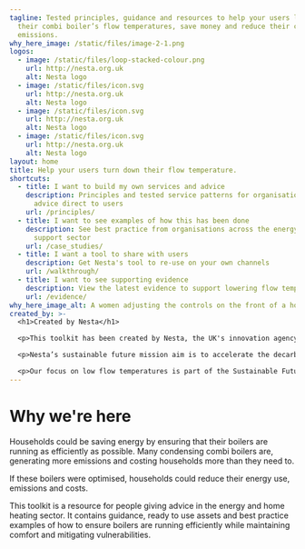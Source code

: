 ```yaml
---
tagline: Tested principles, guidance and resources to help your users lower
  their combi boiler’s flow temperatures, save money and reduce their carbon
  emissions.
why_here_image: /static/files/image-2-1.png
logos:
  - image: /static/files/loop-stacked-colour.png
    url: http://nesta.org.uk
    alt: Nesta logo
  - image: /static/files/icon.svg
    url: http://nesta.org.uk
    alt: Nesta logo
  - image: /static/files/icon.svg
    url: http://nesta.org.uk
    alt: Nesta logo
  - image: /static/files/icon.svg
    url: http://nesta.org.uk
    alt: Nesta logo
layout: home
title: Help your users turn down their flow temperature.
shortcuts:
  - title: I want to build my own services and advice
    description: Principles and tested service patterns for organisations that offer
      advice direct to users
    url: /principles/
  - title: I want to see examples of how this has been done
    description: See best practice from organisations across the energy and consumer
      support sector
    url: /case_studies/
  - title: I want a tool to share with users
    description: Get Nesta's tool to re-use on your own channels
    url: /walkthrough/
  - title: I want to see supporting evidence
    description: View the latest evidence to support lowering flow temperatures
    url: /evidence/
why_here_image_alt: A women adjusting the controls on the front of a home boiler unit.
created_by: >-
  <h1>Created by Nesta</h1>

  <p>This toolkit has been created by Nesta, the UK's innovation agency for social good.</p>

  <p>Nesta’s sustainable future mission aim is to accelerate the decarbonisation of household activities in the UK and improve levels of productivity. Our goal is that, by 2030, the UK will have reduced household carbon emissions by 28 per cent from 2019 levels, and will be on track to reach zero by 2048.</p>

  <p>Our focus on low flow temperatures is part of the Sustainable Future missions aims to optimise current heating systems, with the goal of reducing emissions.</p>
---
```

# Why we're here

Households could be saving energy by ensuring that their boilers are running as efficiently as possible. Many condensing combi boilers are, generating more emissions and costing households more than they need to.

If these boilers were optimised, households could reduce their energy use, emissions and costs.

This toolkit is a resource for people giving advice in the energy and home heating sector. It contains guidance, ready to use assets and best practice examples of how to ensure boilers are running efficiently while maintaining comfort and mitigating vulnerabilities.